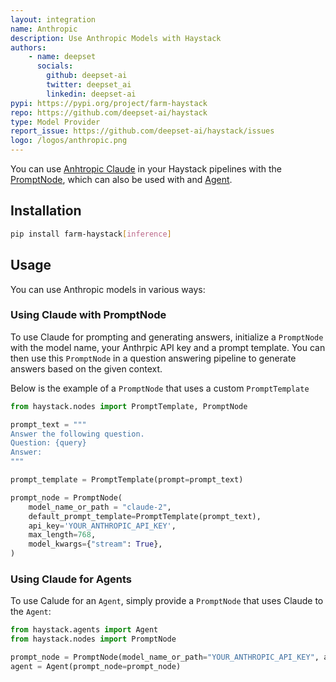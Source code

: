 ```yaml
---
layout: integration
name: Anthropic
description: Use Anthropic Models with Haystack
authors:
    - name: deepset
      socials:
        github: deepset-ai
        twitter: deepset_ai
        linkedin: deepset-ai
pypi: https://pypi.org/project/farm-haystack
repo: https://github.com/deepset-ai/haystack
type: Model Provider
report_issue: https://github.com/deepset-ai/haystack/issues
logo: /logos/anthropic.png
---
```


You can use [Anhtropic Claude](https://docs.anthropic.com/claude/reference/getting-started-with-the-api) in your Haystack pipelines with the [PromptNode](https://docs.haystack.deepset.ai/v1.25/docs/prompt_node#using-anthropic-generative-models), which can also be used with and [Agent](https://docs.haystack.deepset.ai/v1.25/docs/agent).

## Installation

```bash
pip install farm-haystack[inference]
```

## Usage

You can use Anthropic models in various ways:

### Using Claude with PromptNode

To use Claude for prompting and generating answers, initialize a `PromptNode` with the model name, your Anthrpic API key and a prompt template. You can then use this `PromptNode` in a question answering pipeline to generate answers based on the given context.  

Below is the example of a `PromptNode` that uses a custom `PromptTemplate`

```python
from haystack.nodes import PromptTemplate, PromptNode

prompt_text = """
Answer the following question.
Question: {query}
Answer:
"""

prompt_template = PromptTemplate(prompt=prompt_text)

prompt_node = PromptNode(
    model_name_or_path = "claude-2",
    default_prompt_template=PromptTemplate(prompt_text),
    api_key='YOUR_ANTHROPIC_API_KEY',
    max_length=768,
    model_kwargs={"stream": True},
)
```

### Using Claude for Agents

To use Calude for an `Agent`, simply provide a `PromptNode` that uses Claude to the `Agent`:

```python
from haystack.agents import Agent
from haystack.nodes import PromptNode

prompt_node = PromptNode(model_name_or_path="YOUR_ANTHROPIC_API_KEY", api_key=anthropic_key, stop_words=["Observation:"])
agent = Agent(prompt_node=prompt_node)
```